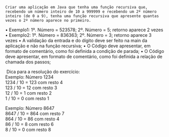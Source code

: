 	Criar uma aplicação em Java que tenha uma função recursiva que, recebendo um número inteiro de 10 a 999999 e recebendo um 2º número inteiro (de 0 a 9), tenha uma função recursiva que apresente quantas vezes o 2º número aparece no primeiro. 



• Exemplo1: 1º. Número = 523578; 2º. Número = 5; retorno aparece 2 vezes
• Exemplo2: 1º. Número = 836363; 2º. Número = 3; retorno aparece 3 vezes
• A validação da entrada e do dígito deve ser feito na main da aplicação e não na função recursiva;
• O Código deve apresentar, em formato de comentário, como foi definida a condição de parada;
• O Código deve apresentar, em formato de comentário, como foi definida a relação de chamada dos passos;



​	Dica para a resolução do exercício:  
Exemplo: Número 1234    
1234 / 10 = 123 com resto 4  
123 / 10 = 12 com resto 3  
12 / 10 = 1 com resto 2  
1 / 10 = 0 com resto 1  



Exemplo: Número 8647  
8647 / 10 = 864 com resto 7  
864 / 10 = 86 com resto 4  
86 / 10 = 8 com resto 6  
8 / 10 = 0 com resto 8  